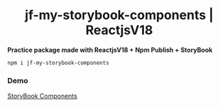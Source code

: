 <h1 align="center">jf-my-storybook-components | ReactjsV18</h1>

**Practice package made with ReactjsV18 + Npm Publish + StoryBook**

```
npm i jf-my-storybook-components
```


### Demo
[StoryBook Components](https://juanfalconcodigo.github.io/sb-components)

